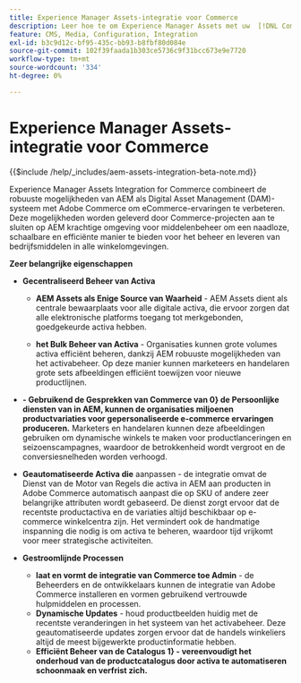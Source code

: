 ```yaml
---
title: Experience Manager Assets-integratie voor Commerce
description: Leer hoe te om Experience Manager Assets met uw  [!DNL Commerce]  instantie te integreren om tot ontelbare media activa voor gebruik in uw opslag toegang te hebben.
feature: CMS, Media, Configuration, Integration
exl-id: b3c9d12c-bf95-435c-bb93-b8fbf80d084e
source-git-commit: 102f39faada1b303ce5736c9f31bcc673e9e7720
workflow-type: tm+mt
source-wordcount: '334'
ht-degree: 0%

---
```


# Experience Manager Assets-integratie voor Commerce

{{$include /help/_includes/aem-assets-integration-beta-note.md}}

Experience Manager Assets Integration for Commerce combineert de robuuste mogelijkheden van AEM als Digital Asset Management (DAM)-systeem met Adobe Commerce om eCommerce-ervaringen te verbeteren. Deze mogelijkheden worden geleverd door Commerce-projecten aan te sluiten op AEM krachtige omgeving voor middelenbeheer om een naadloze, schaalbare en efficiënte manier te bieden voor het beheer en leveren van bedrijfsmiddelen in alle winkelomgevingen.

**Zeer belangrijke eigenschappen**

- **Gecentraliseerd Beheer van Activa**

   - **AEM Assets als Enige Source van Waarheid** - AEM Assets dient als centrale bewaarplaats voor alle digitale activa, die ervoor zorgen dat alle elektronische platforms toegang tot merkgebonden, goedgekeurde activa hebben.

   - **het Bulk Beheer van Activa** - Organisaties kunnen grote volumes activa efficiënt beheren, dankzij AEM robuuste mogelijkheden van het activabeheer. Op deze manier kunnen marketeers en handelaren grote sets afbeeldingen efficiënt toewijzen voor nieuwe productlijnen.

- **- Gebruikend de Gesprekken van Commerce van 0} de Persoonlijke diensten van in AEM, kunnen de organisaties miljoenen productvariaties voor gepersonaliseerde e-commerce ervaringen produceren.** Marketers en handelaren kunnen deze afbeeldingen gebruiken om dynamische winkels te maken voor productlanceringen en seizoenscampagnes, waardoor de betrokkenheid wordt vergroot en de conversiesnelheden worden verhoogd.

- **Geautomatiseerde Activa die** aanpassen - de integratie omvat de Dienst van de Motor van Regels die activa in AEM aan producten in Adobe Commerce automatisch aanpast die op SKU of andere zeer belangrijke attributen wordt gebaseerd. De dienst zorgt ervoor dat de recentste productactiva en de variaties altijd beschikbaar op e-commerce winkelcentra zijn. Het vermindert ook de handmatige inspanning die nodig is om activa te beheren, waardoor tijd vrijkomt voor meer strategische activiteiten.

- **Gestroomlijnde Processen**

   - **laat en vormt de integratie van Commerce toe Admin** - de Beheerders en de ontwikkelaars kunnen de integratie van Adobe Commerce installeren en vormen gebruikend vertrouwde hulpmiddelen en processen.
   - **Dynamische Updates** - houd productbeelden huidig met de recentste veranderingen in het systeem van het activabeheer. Deze geautomatiseerde updates zorgen ervoor dat de handels winkeliers altijd de meest bijgewerkte productinformatie hebben.
   - **Efficiënt Beheer van de Catalogus 1} - vereenvoudigt het onderhoud van de productcatalogus door activa te automatiseren schoonmaak en verfrist zich.**

